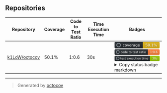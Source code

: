 ## Repositories

| Repository | Coverage | Code to Test Ratio | Time Execution Time | Badges |
| --- | --- | --- | --- | --- |
| [k1LoW/octocov](https://github.com/k1LoW/octocov) | 50.1% | 1:0.6 | 30s | ![k1LoW/octocov](https://raw.githubusercontent.com/k1LoW/octocovs-template/main/badges/k1LoW/octocov/coverage.svg) ![k1LoW/octocov](https://raw.githubusercontent.com/k1LoW/octocovs-template/main/badges/k1LoW/octocov/ratio.svg) ![k1LoW/octocov](https://raw.githubusercontent.com/k1LoW/octocovs-template/main/badges/k1LoW/octocov/time.svg) <details><summary>Copy status badge markdown</summary>```![Coverage](https://raw.githubusercontent.com/k1LoW/octocovs-template/main/badges/k1LoW/octocov/coverage.svg)```<br>```![Code to Test Ratio](https://raw.githubusercontent.com/k1LoW/octocovs-template/main/badges/k1LoW/octocov/ratio.svg)```<br>```![Test Execution Time](https://raw.githubusercontent.com/k1LoW/octocovs-template/main/badges/k1LoW/octocov/time.svg)```</details> |

---

> Generated by [octocov](https://github.com/k1LoW/octocov)
